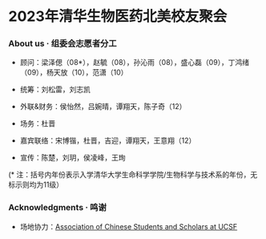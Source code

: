 # 2023年清华生物医药北美校友聚会

### About us · 组委会志愿者分工

- 顾问：梁泽偲（08\*），赵毓（08），孙沁雨（08），盛心磊（09），丁鸿绪（09），杨天放（10），范潇（10）

- 统筹：刘松雷，刘志凯

- 外联&财务：侯怡然，吕婉晴，谭翔天，陈子奇（12）

- 场务：杜晋

<!-- - 主持：-->

- 嘉宾联络：宋博锴，杜晋，吉迎，谭翔天，王意翔（12）

- 宣传：陈楚，刘玥，侯凌峰，王珣

(\* 注：括号内年份表示入学清华大学生命科学学院/生物科学与技术系的年份，无标示则均为11级）
 
### Acknowledgments · 鸣谢

- 场地协力：[Association of Chinese Students and Scholars at UCSF](https://ucsf.campusgroups.com/acss/home/)

<!--
**biomed-reunion/biomed-reunion** is a ✨ _special_ ✨ repository because its `README.md` (this file) appears on your GitHub profile.
-->
